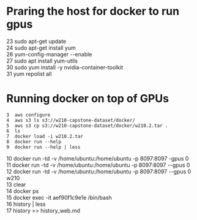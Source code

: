 # Praring the host for docker to run gpus  
   23  sudo apt-get update  
   24  sudo apt-get install yum  
   26  yum-config-manager --enable  
   27  sudo apt install yum-utils  
   30  sudo yum install -y nvidia-container-toolkit  
   31  yum repolist all  
  
# Running docker on top of GPUs  
    3  aws configure  
    4  aws s3 ls s3://w210-capstone-dataset/docker/  
    5  aws s3 cp s3://w210-capstone-dataset/docker/w210.2.tar .  
    6  ls  
    7  docker load -i w210.2.tar   
    8  docker run --help  
    9  docker run --help | less  
   10  docker run -td -v /home/ubuntu:/home/ubuntu -p 8097:8097 -gpus 0   
   11  docker run -td -v /home/ubuntu:/home/ubuntu -p 8097:8097 --gpus 0  
   12  docker run -td -v /home/ubuntu:/home/ubuntu -p 8097:8097 --gpus 0 w210  
   13  clear  
   14  docker ps  
   15  docker exec -it aef90f1c9e1e /bin/bash  
   16  history | less  
   17  history >> history_web.md  
      
    
